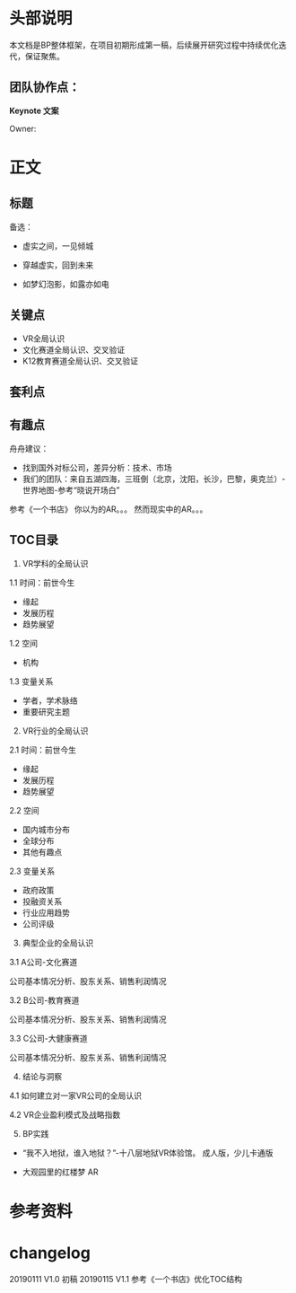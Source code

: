 # 头部说明
本文档是BP整体框架，在项目初期形成第一稿，后续展开研究过程中持续优化迭代，保证聚焦。

## 团队协作点：

**Keynote 文案** 

Owner: 

# 正文



## 标题

备选：
- 虚实之间，一见倾城

- 穿越虚实，回到未来

- 如梦幻泡影，如露亦如电

## 关键点

- VR全局认识
- 文化赛道全局认识、交叉验证
- K12教育赛道全局认识、交叉验证

## 套利点

## 有趣点
舟舟建议：
- 找到国外对标公司，差异分析：技术、市场
- 我们的团队：来自五湖四海，三班倒（北京，沈阳，长沙，巴黎，奥克兰）-世界地图-参考“晓说开场白”


参考《一个书店》
你以为的AR。。。
然而现实中的AR。。。

## TOC目录
1. VR学科的全局认识

1.1 时间：前世今生
- 缘起
- 发展历程
- 趋势展望

1.2 空间
- 机构

1.3 变量关系
- 学者，学术脉络
- 重要研究主题

2. VR行业的全局认识

2.1 时间：前世今生
- 缘起
- 发展历程
- 趋势展望

2.2 空间
- 国内城市分布
- 全球分布
- 其他有趣点

2.3 变量关系
- 政府政策
- 投融资关系
- 行业应用趋势
- 公司评级

3. 典型企业的全局认识

3.1 A公司-文化赛道

公司基本情况分析、股东关系、销售利润情况

3.2 B公司-教育赛道

公司基本情况分析、股东关系、销售利润情况

3.3 C公司-大健康赛道

公司基本情况分析、股东关系、销售利润情况

4. 结论与洞察

4.1 如何建立对一家VR公司的全局认识

4.2 VR企业盈利模式及战略指数


5. BP实践

- “我不入地狱，谁入地狱？”-十八层地狱VR体验馆。 成人版，少儿卡通版

- 大观园里的红楼梦 AR 


# 参考资料

# changelog
20190111 V1.0 初稿
20190115 V1.1 参考《一个书店》优化TOC结构
